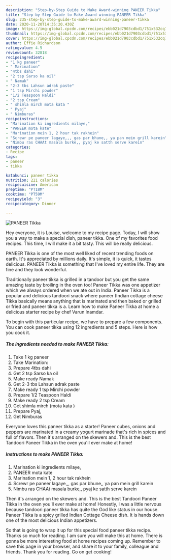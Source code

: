 ```yaml
---
description: "Step-by-Step Guide to Make Award-winning PANEER Tikka"
title: "Step-by-Step Guide to Make Award-winning PANEER Tikka"
slug: 235-step-by-step-guide-to-make-award-winning-paneer-tikka
date: 2020-11-20T14:35:20.430Z
image: https://img-global.cpcdn.com/recipes/ebb021d7903cdbd1/751x532cq70/paneer-tikka-recipe-main-photo.jpg
thumbnail: https://img-global.cpcdn.com/recipes/ebb021d7903cdbd1/751x532cq70/paneer-tikka-recipe-main-photo.jpg
cover: https://img-global.cpcdn.com/recipes/ebb021d7903cdbd1/751x532cq70/paneer-tikka-recipe-main-photo.jpg
author: Effie Richardson
ratingvalue: 4.5
reviewcount: 32818
recipeingredient:
- "1 kg paneer"
- " Marination"
- "4tbs dahi"
- "2 tsp Sarso ka oil"
- " Namak"
- "2-3 tbs Lahsun adrak paste"
- "1 tsp Mirchi powder"
- "1/2 Teaspoon Haldi"
- "2 tsp Cream"
- " shimla mirch mota kata "
- " Pyaj"
- " Nimburas"
recipeinstructions:
- "Marination ki ingredients milaye,"
- "PANEER mota kate"
- "Marination mein 1, 2 hour tak rakhein"
- "Screwr pe paneer lagaye,,, gas par bhune,, ya pan mein grill karein"
- "Nimbu ras CHAAt masala burke,, pyaj ke satth serve karein"
categories:
- Recipe
tags:
- paneer
- tikka

katakunci: paneer tikka 
nutrition: 221 calories
recipecuisine: American
preptime: "PT18M"
cooktime: "PT59M"
recipeyield: "3"
recipecategory: Dinner

---
```



![PANEER Tikka](https://img-global.cpcdn.com/recipes/ebb021d7903cdbd1/751x532cq70/paneer-tikka-recipe-main-photo.jpg)

Hey everyone, it is Louise, welcome to my recipe page. Today, I will show you a way to make a special dish, paneer tikka. One of my favorites food recipes. This time, I will make it a bit tasty. This will be really delicious.

PANEER Tikka is one of the most well liked of recent trending foods on earth. It's appreciated by millions daily. It's simple, it is quick, it tastes delicious. PANEER Tikka is something that I've loved my entire life. They are fine and they look wonderful.

Traditionally paneer tikka is grilled in a tandoor but you get the same amazing taste by broiling in the oven too! Paneer Tikka was one appetizer which we always ordered when we ate out in India. Paneer Tikka is a popular and delicious tandoori snack where paneer (Indian cottage cheese Tikka basically means anything that is marinated and then baked or grilled or fried and paneer tikka is a. Learn how to make Paneer Tikka at home a delicious starter recipe by chef Varun Inamdar.


To begin with this particular recipe, we have to prepare a few components. You can cook paneer tikka using 12 ingredients and 5 steps. Here is how you cook it.

<!--inarticleads1-->

##### The ingredients needed to make PANEER Tikka:

1. Take 1 kg paneer
1. Take  Marination:
1. Prepare 4tbs dahi
1. Get 2 tsp Sarso ka oil
1. Make ready  Namak
1. Get 2-3 tbs Lahsun adrak paste
1. Make ready 1 tsp Mirchi powder
1. Prepare 1/2 Teaspoon Haldi
1. Make ready 2 tsp Cream
1. Get  shimla mirch (mota kata )
1. Prepare  Pyaj,
1. Get  Nimburas


Everyone loves this paneer tikka as a starter! Paneer cubes, onions and peppers are marinated in a creamy yogurt marinade that&#39;s rich in spices and full of flavors. Then it&#39;s arranged on the skewers and. This is the best Tandoori Paneer Tikka in the oven you&#39;ll ever make at home! 

<!--inarticleads2-->

##### Instructions to make PANEER Tikka:

1. Marination ki ingredients milaye,
1. PANEER mota kate
1. Marination mein 1, 2 hour tak rakhein
1. Screwr pe paneer lagaye,,, gas par bhune,, ya pan mein grill karein
1. Nimbu ras CHAAt masala burke,, pyaj ke satth serve karein


Then it&#39;s arranged on the skewers and. This is the best Tandoori Paneer Tikka in the oven you&#39;ll ever make at home! Honestly, I was a little nervous because tandoori paneer tikka has quite the God like status in our house. Paneer Tikka is a spicy grilled Indian Cottage Cheese dish. It is hands down one of the most delicious Indian appetizers. 

So that is going to wrap it up for this special food paneer tikka recipe. Thanks so much for reading. I am sure you will make this at home. There is gonna be more interesting food at home recipes coming up. Remember to save this page in your browser, and share it to your family, colleague and friends. Thank you for reading. Go on get cooking!
